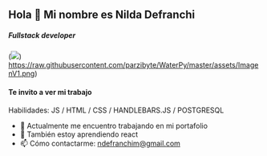 ## Hola 👋 Mi nombre es Nilda Defranchi
##### Fullstack developer 
(![](https://raw.githubusercontent.com/ndef10/portafolio/blob/master/assets/logos/milogo.png))
<span>https://raw.githubusercontent.com/parzibyte/WaterPy/master/assets/ImagenV1.png</span><span>)</span>
#### Te invito a ver mi trabajo

Habilidades: JS / HTML / CSS / HANDLEBARS.JS / POSTGRESQL

- 🔭 Actualmente me encuentro trabajando en mi portafolio
- 🌱 También estoy aprendiendo react
- 📫 Cómo contactarme: ndefranchim@gmail.com




